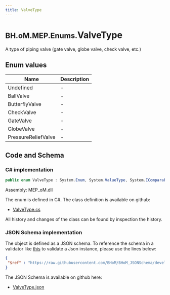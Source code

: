 ```yaml
---
title: ValveType
---
```


# <small>BH.oM.MEP.Enums.</small>**ValveType**

A type of piping valve (gate valve, globe valve, check valve, etc.)

## Enum values

| Name            | Description                                                    |
|-----------------|----------------------------------------------------------------|
| Undefined |  -  |
| BallValve |  -  |
| ButterflyValve |  -  |
| CheckValve |  -  |
| GateValve |  -  |
| GlobeValve |  -  |
| PressureReliefValve |  -  |


## Code and Schema

### C# implementation

``` C# title="C#"
public enum ValveType : System.Enum, System.ValueType, System.IComparable, System.ISpanFormattable, System.IFormattable, System.IConvertible
```

Assembly: MEP_oM.dll

The enum is defined in C#. The class definition is available on github:

- [ValveType.cs](https://github.com/BHoM/BHoM/blob/develop/MEP_oM/Enums\ValveType.cs)

All history and changes of the class can be found by inspection the history.
### JSON Schema implementation

The object is defined as a JSON schema. To reference the schema in a validator like [this](https://www.jsonschemavalidator.net/) to validate a Json instance, please use the lines below:

``` json title="JSON Schema"
{
 "$ref" : "https://raw.githubusercontent.com/BHoM/BHoM_JSONSchema/develop/MEP_oM/Enums/ValveType.json"
}
```

The JSON Schema is available on github here:

- [ValveType.json](https://github.com/BHoM/BHoM_JSONSchema/blob/develop/MEP_oM/Enums/ValveType.json)
